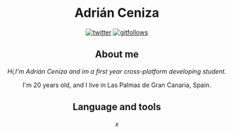 <h1 align='center'>Adrián Ceniza</h2>
<div align='center'>
<a href='https://twitter.com/sirzenii' rel='nofollow'>
 <img src='https://img.shields.io/twitter/follow/sirzenii?label=Follow&style=social' href='https://twitter.com/sirzenii' alt='twitter'/></a>
 
 <a href='https://github.com/adriceniza/users/follow?target=adriceniza' action="/users/follow?target=adriceniza" rel='nofollowgit'>
 <img src='https://img.shields.io/github/followers/adriceniza?style=social' alt='gitfollows'/>
 </a>


<h2 align='center' >About me</h2>
<i align='center'>Hi,I'm Adrián Ceniza and im a first year cross-platform developing student.</i>
<p align='center'>I'm 20 years old, and I live in Las Palmas de Gran Canaria, Spain.</p>
<h2 align='center'>Language and tools</h2>
<i align='center'>x</i>
